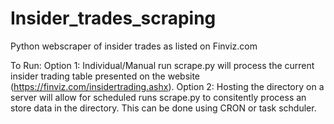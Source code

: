 # Insider_trades_scraping
Python webscraper of insider trades as listed on Finviz.com

To Run:
    Option 1: 
        Individual/Manual run scrape.py will process the current insider trading
        table presented on the website (https://finviz.com/insidertrading.ashx).
    Option 2: 
        Hosting the directory on a server will allow for scheduled runs scrape.py
        to consitently process an store data in the directory. This can be done using
        CRON or task schduler. 
